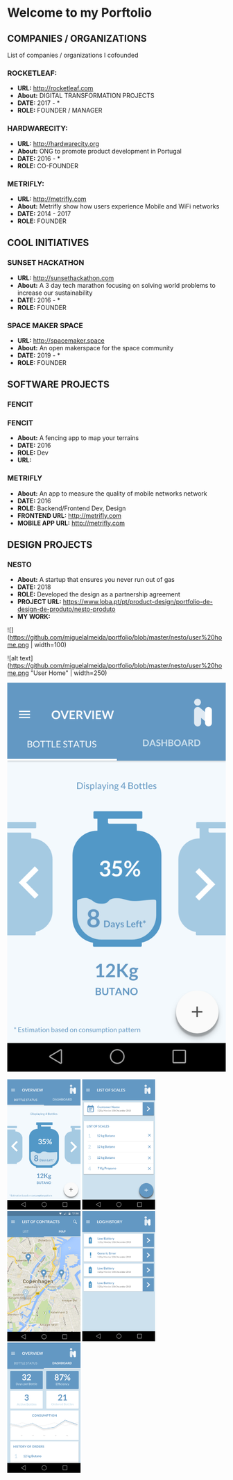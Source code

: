 # Welcome to my Porftolio


## COMPANIES / ORGANIZATIONS
List of companies / organizations I cofounded

### ROCKETLEAF:   
- **URL:** http://rocketleaf.com  
- **About:** DIGITAL TRANSFORMATION PROJECTS
- **DATE:** 2017 - *
- **ROLE:** FOUNDER / MANAGER

### HARDWARECITY:   
- **URL:** http://hardwarecity.org
- **About:** ONG to promote product development in Portugal
- **DATE:** 2016 - *
- **ROLE:** CO-FOUNDER

### METRIFLY:   
- **URL:** http://metrifly.com  
- **About:** Metrifly show how users experience Mobile and WiFi networks
- **DATE:** 2014 - 2017
- **ROLE:** FOUNDER

## COOL INITIATIVES
### SUNSET HACKATHON
- **URL:** http://sunsethackathon.com  
- **About:** A 3 day tech marathon focusing on solving world problems to increase our sustainability
- **DATE:** 2016 - *
- **ROLE:** FOUNDER

### SPACE MAKER SPACE
- **URL:** http://spacemaker.space
- **About:** An open makerspace for the space community
- **DATE:** 2019 - *
- **ROLE:** FOUNDER

## SOFTWARE PROJECTS

### FENCIT


### FENCIT
- **About:** A fencing app to map your terrains
- **DATE:** 2016
- **ROLE:** Dev
- **URL:**

### METRIFLY
- **About:** An app to measure the quality of mobile networks network
- **DATE:** 2016
- **ROLE:** Backend/Frontend Dev, Design
- **FRONTEND URL:** http://metrifly.com
- **MOBILE APP URL:** http://metrifly.com

## DESIGN PROJECTS

### NESTO
- **About:** A startup that ensures you never run out of gas
- **DATE:** 2018
- **ROLE:** Developed the design as a partnership agreement
- **PROJECT URL:** https://www.loba.pt/pt/product-design/portfolio-de-design-de-produto/nesto-produto
- **MY WORK:**

![](https://github.com/miguelalmeida/portfolio/blob/master/nesto/user%20home.png | width=100)

![alt text](https://github.com/miguelalmeida/portfolio/blob/master/nesto/user%20home.png "User Home" | width=250)

![alt text](https://github.com/miguelalmeida/portfolio/blob/master/nesto/user%20Status.png "Logo Title Text 1")



<img src="https://github.com/miguelalmeida/portfolio/blob/master/nesto/user%20Status.png" height="300">
<img src="https://github.com/miguelalmeida/portfolio/blob/master/nesto/Adding%20Scales.png" height="300">
<img src="https://github.com/miguelalmeida/portfolio/blob/master/nesto/Contracts%20Map.png" height="300">
<img src="https://github.com/miguelalmeida/portfolio/blob/master/nesto/user%20Logs.png" height="300">
<img src="https://github.com/miguelalmeida/portfolio/blob/master/nesto/user%20Dashboard.png" height="300">



